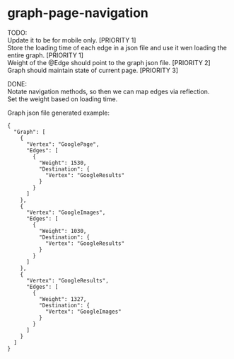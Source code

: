 # graph-page-navigation

TODO: <br>
  Update it to be for mobile only. [PRIORITY 1] <br>
  Store the loading time of each edge in a json file and use it wen loading the entire graph. [PRIORITY 1] <br>
  Weight of the @Edge should point to the graph json file. [PRIORITY 2] <br>
  Graph should maintain state of current page. [PRIORITY 3] <br>

DONE: <br>
  Notate navigation methods, so then we can map edges via reflection. <br>
  Set the weight based on loading time. <br>


Graph json file generated example: <br>
```
{
  "Graph": [
    {
      "Vertex": "GooglePage",
      "Edges": [
        {
          "Weight": 1530,
          "Destination": {
            "Vertex": "GoogleResults"
          }
        }
      ]
    },
    {
      "Vertex": "GoogleImages",
      "Edges": [
        {
          "Weight": 1030,
          "Destination": {
            "Vertex": "GoogleResults"
          }
        }
      ]
    },
    {
      "Vertex": "GoogleResults",
      "Edges": [
        {
          "Weight": 1327,
          "Destination": {
            "Vertex": "GoogleImages"
          }
        }
      ]
    }
  ]
}
```
